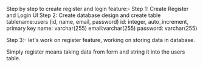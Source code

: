 Step by step to create register and login feature:-
Step 1: Create Register and Login UI
Step 2: Create database design and create table
tablename:users
(id, name, email, password)
id: integer, auto_increment, primary key
name: varchar(255)
email:varchar(255)
password: varchar(255)


Step 3:- let's work on register feature, working on storing data in database.

Simply register means taking data from form and string it into the users table.

